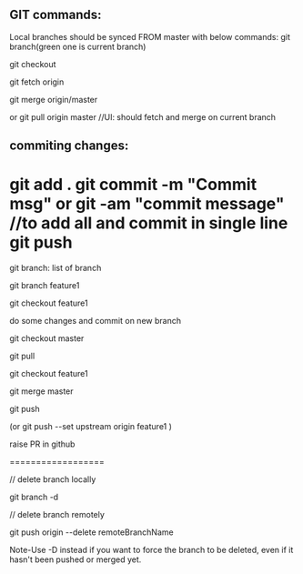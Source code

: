 ## GIT commands:

Local branches should be synced FROM master with below commands:
git branch(green one is current branch)

 
git checkout <yourLocalBranchName>

git fetch origin

git merge origin/master

or git pull origin master //UI: should fetch and merge on current branch

## commiting changes:

git add .
git commit -m "Commit msg"
or git -am "commit message" //to add all and commit in single line
git push
======================================================

git branch: list of branch

git branch feature1

git checkout feature1

do some changes and commit on new branch

git checkout master

git pull

git checkout feature1

git merge master

 
git push

(or git push --set upstream origin feature1 )

raise PR in github

==================

// delete branch locally

git branch -d <localBranchName>


// delete branch remotely

git push origin --delete remoteBranchName

 
Note-Use -D instead if you want to force the branch to be deleted, even if it hasn't been pushed or merged yet.